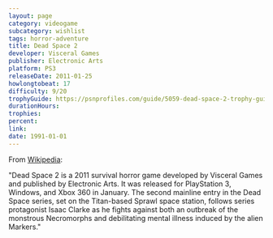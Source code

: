 ```yaml
---
layout: page
category: videogame
subcategory: wishlist
tags: horror-adventure
title: Dead Space 2
developer: Visceral Games
publisher: Electronic Arts
platform: PS3
releaseDate: 2011-01-25
howlongtobeat: 17
difficulty: 9/20
trophyGuide: https://psnprofiles.com/guide/5059-dead-space-2-trophy-guide
durationHours:
trophies:
percent:
link:
date: 1991-01-01
---
```


From [Wikipedia](https://en.wikipedia.org/wiki/Dead_Space_2):

"Dead Space 2 is a 2011 survival horror game developed by Visceral Games and published by Electronic Arts. It was released for PlayStation 3, Windows, and Xbox 360 in January. The second mainline entry in the Dead Space series, set on the Titan-based Sprawl space station, follows series protagonist Isaac Clarke as he fights against both an outbreak of the monstrous Necromorphs and debilitating mental illness induced by the alien Markers."
